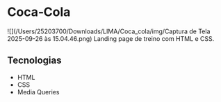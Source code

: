# Coca‑Cola
![](/Users/25203700/Downloads/LIMA/Coca_cola/img/Captura de Tela 2025-09-26 às 15.04.46.png)
Landing page de treino com HTML e CSS.

## Tecnologias
- HTML
- CSS
- Media Queries
